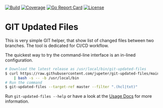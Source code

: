 [![Build](https://github.com/jupeter/git-updated-files/actions/workflows/release.yml/badge.svg)](https://github.com/jupeter/git-updated-files)
[![Coverage](https://codecov.io/gh/jupeter/git-updated-files/branch/main/graph/badge.svg)](https://codecov.io/gh/jupeter/git-updated-files)
[![Go Report Card](https://goreportcard.com/badge/github.com/jupeter/git-updated-files)](https://goreportcard.com/report/github.com/jupeter/git-updated-files)
[![License](https://img.shields.io/badge/license-MIT-green)](LICENSE)

# GIT Updated Files

This is very simple GIT helper, that show list of changed files between two branches.
The tool is dedicated for CI/CD workflow.

The quickest way to try the command-line interface is an in-lined configuration.
```bash
# Download the latest release as /usr/local/bin/git-updated-files
$ curl https://raw.githubusercontent.com/jupeter/git-updated-files/main/install.sh \
    | bash -s -- -b /usr/local/bin
# Run the command
$ git-updated-files --target-ref master --filter ".(hcl|txt)"
```

Run `git-updated-files --help` or have a look at the [Usage Docs](USAGE.md) for more information.
